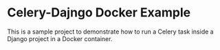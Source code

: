 # Celery-Dajngo Docker Example 

This is a sample project to demonstrate how to run a Celery task inside a Django project in a Docker container. 
